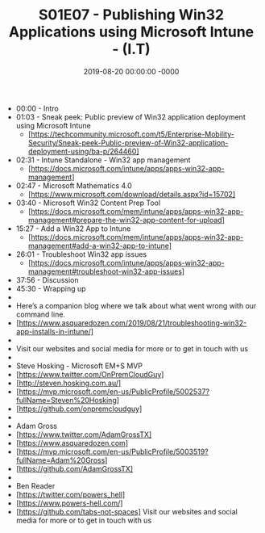 ﻿---
layout: post
title: "S01E07 - Publishing Win32 Applications using Microsoft Intune - (I.T)"
date: 2019-08-20 00:00:00 -0000
categories:
---

 * 00:00 - Intro
 * 01:03 - Sneak peek: Public preview of Win32 application deployment using Microsoft Intune
   - [https://techcommunity.microsoft.com/t5/Enterprise-Mobility-Security/Sneak-peek-Public-preview-of-Win32-application-deployment-using/ba-p/264460]
 * 02:31 - Intune Standalone - Win32 app management
   -  [https://docs.microsoft.com/intune/apps/apps-win32-app-management]
 * 02:47 - Microsoft Mathematics 4.0
   - [https://www.microsoft.com/download/details.aspx?id=15702]
 * 03:40 - Microsoft Win32 Content Prep Tool
   - [https://docs.microsoft.com/mem/intune/apps/apps-win32-app-management#prepare-the-win32-app-content-for-upload]
 * 15:27 - Add a Win32 App to Intune
   - [https://docs.microsoft.com/mem/intune/apps/apps-win32-app-management#add-a-win32-app-to-intune]
 * 26:01 - Troubleshoot Win32 app issues
   -  [https://docs.microsoft.com/intune/apps/apps-win32-app-management#troubleshoot-win32-app-issues]
 * 37:56 - Discussion
 * 45:30 - Wrapping up
 * 
 * Here’s a companion blog where we talk about what went wrong with our command line. 
 * [https://www.asquaredozen.com/2019/08/21/troubleshooting-win32-app-installs-in-intune/]
 * 
 * Visit our websites and social media for more or to get in touch with us
 * 
 * Steve Hosking - Microsoft EM+S MVP
 * [https://www.twitter.com/OnPremCloudGuy]
 * [http://steven.hosking.com.au/]
 * [https://mvp.microsoft.com/en-us/PublicProfile/5002537?fullName=Steven%20Hosking]
 * [https://github.com/onpremcloudguy]
 * 
 * Adam Gross
 * [https://www.twitter.com/AdamGrossTX]
 * [https://www.asquaredozen.com]
 * [https://mvp.microsoft.com/en-us/PublicProfile/5003519?fullName=Adam%20Gross]
 * [https://github.com/AdamGrossTX]
 * 
 * Ben Reader
 * [https://twitter.com/powers_hell]
 * [https://www.powers-hell.com/]
 * [https://github.com/tabs-not-spaces] Visit our websites and social media for more or to get in touch with us
